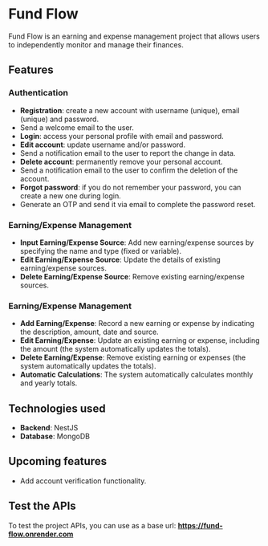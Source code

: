 # Fund Flow

Fund Flow is an earning and expense management project that allows users to independently monitor and manage their finances.

## Features

### Authentication
* **Registration**: create a new account with username (unique), email (unique) and password.
* Send a welcome email to the user.
* **Login**: access your personal profile with email and password.
* **Edit account**: update username and/or password.
* Send a notification email to the user to report the change in data.
* **Delete account**: permanently remove your personal account.
* Send a notification email to the user to confirm the deletion of the account.
* **Forgot password**: if you do not remember your password, you can create a new one during login.
* Generate an OTP and send it via email to complete the password reset.

### Earning/Expense Management
* **Input Earning/Expense Source**: Add new earning/expense sources by specifying the name and type (fixed or variable).
* **Edit Earning/Expense Source**: Update the details of existing earning/expense sources.
* **Delete Earning/Expense Source**: Remove existing earning/expense sources.

### Earning/Expense Management
* **Add Earning/Expense**: Record a new earning or expense by indicating the description, amount, date and source.
* **Edit Earning/Expense**: Update an existing earning or expense, including the amount (the system automatically updates the totals).
* **Delete Earning/Expense**: Remove existing earning or expenses (the system automatically updates the totals).
* **Automatic Calculations**: The system automatically calculates monthly and yearly totals.

## Technologies used
* **Backend**: NestJS
* **Database**: MongoDB

## Upcoming features
* Add account verification functionality.

## Test the APIs
To test the project APIs, you can use as a base url: **https://fund-flow.onrender.com**
